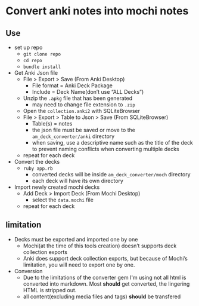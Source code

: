# Convert anki notes into mochi notes


## Use
* set up repo
  * `git clone repo` 
  * `cd repo`
  * `bundle install`
* Get Anki Json file
  * File > Export  > Save (From Anki Desktop)
    * File format = Anki Deck Package
    * Include = Deck Name(don’t use “ALL Decks”)
  * Unzip the `.apkg` file that has been generated
    * may need to change file extension to `.zip`
  * Open the `collection.anki2` with SQLiteBrowser
  * File > Export > Table to Json > Save (From SQLiteBrowser)
    * Table(s) = notes
    *  the json file must be saved or move to the `am_deck_converter/anki` directory
    * when saving, use a descriptive name such as the title of the deck to prevent naming conflicts when converting multiple decks
  * repeat for each deck
* Convert the decks
  * `ruby app.rb`
    * converted decks will be inside `am_deck_converter/moch` directory
    * each deck will have its own directory
* Import newly created mochi decks
    * Add Deck > Import Deck (From Mochi Desktop)
      * select the `data.mochi` file
  * repeat for each deck 

## limitation
* Decks must be exported and imported one by one
  * Mochi(at the time of this tools creation) doesn’t supports deck collection exports
  * Anki does support deck collection exports, but because of Mochi’s limitation, you will need to export one by one. 
* Conversion
  * Due to the limitations of the converter gem I'm using not all html is converted into markdown. Most **should** get converted, the lingering HTML is stripped out.
  * all content(excluding media files and tags) **should** be transfered
